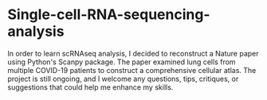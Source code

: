 # Single-cell-RNA-sequencing-analysis
In order to learn scRNAseq analysis, I decided to reconstruct a Nature paper using Python's Scanpy package. The paper examined lung cells from multiple COVID-19 patients to construct a comprehensive cellular atlas. The project is still ongoing, and I welcome any questions, tips, critiques, or suggestions that could help me enhance my skills.
